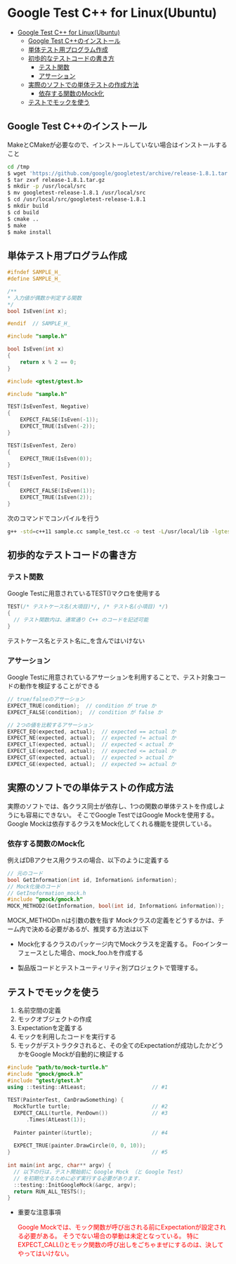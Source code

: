 # Google Test C++ for Linux(Ubuntu)

- [Google Test C++ for Linux(Ubuntu)](#google-test-c-for-linuxubuntu)
  - [Google Test C++のインストール](#google-test-cのインストール)
  - [単体テスト用プログラム作成](#単体テスト用プログラム作成)
  - [初歩的なテストコードの書き方](#初歩的なテストコードの書き方)
    - [テスト関数](#テスト関数)
    - [アサーション](#アサーション)
  - [実際のソフトでの単体テストの作成方法](#実際のソフトでの単体テストの作成方法)
    - [依存する関数のMock化](#依存する関数のmock化)
  - [テストでモックを使う](#テストでモックを使う)

## Google Test C++のインストール

MakeとCMakeが必要なので、インストールしていない場合はインストールすること

```bash
cd /tmp
$ wget 'https://github.com/google/googletest/archive/release-1.8.1.tar.gz'
$ tar zxvf release-1.8.1.tar.gz
$ mkdir -p /usr/local/src
$ mv googletest-release-1.8.1 /usr/local/src
$ cd /usr/local/src/googletest-release-1.8.1
$ mkdir build
$ cd build
$ cmake ..
$ make
$ make install
```

## 単体テスト用プログラム作成

```h
#ifndef SAMPLE_H_
#define SAMPLE_H_

/**
* 入力値が偶数か判定する関数
*/
bool IsEven(int x);

#endif  // SAMPLE_H_
```

```cpp
#include "sample.h"

bool IsEven(int x)
{
    return x % 2 == 0;
}
```

```cpp
#include <gtest/gtest.h>

#include "sample.h"

TEST(IsEvenTest, Negative)
{
    EXPECT_FALSE(IsEven(-1));
    EXPECT_TRUE(IsEven(-2));
}

TEST(IsEvenTest, Zero)
{
    EXPECT_TRUE(IsEven(0));
}

TEST(IsEvenTest, Positive)
{
    EXPECT_FALSE(IsEven(1));
    EXPECT_TRUE(IsEven(2));
}
```

次のコマンドでコンパイルを行う

```bash
g++ -std=c++11 sample.cc sample_test.cc -o test -L/usr/local/lib -lgtest -lgtest_main
```

## 初歩的なテストコードの書き方

### テスト関数

Google Testに用意されているTEST()マクロを使用する

```cpp
TEST(/* テストケース名(大項目)*/, /* テスト名(小項目) */)
{
  // テスト関数内は、通常通り C++ のコードを記述可能
}
```

テストケース名とテスト名に_を含んではいけない

### アサーション

Google Testに用意されているアサーションを利用することで、テスト対象コードの動作を検証することができる

```cpp
// true/falseのアサーション
EXPECT_TRUE(condition);  // condition が true か
EXPECT_FALSE(condition);  // condition が false か

// 2つの値を比較するアサーション
EXPECT_EQ(expected, actual);  // expected == actual か
EXPECT_NE(expected, actual);  // expected != actual か
EXPECT_LT(expected, actual);  // expected < actual か
EXPECT_LE(expected, actual);  // expected <= actual か
EXPECT_GT(expected, actual);  // expected > actual か
EXPECT_GE(expected, actual);  // expected >= actual か
```

## 実際のソフトでの単体テストの作成方法

実際のソフトでは、各クラス同士が依存し、1つの関数の単体テストを作成しようにも容易にできない。
そこでGoogle TestではGoogle Mockを使用する。
Google Mockは依存するクラスをMock化してくれる機能を提供している。

### 依存する関数のMock化

例えばDBアクセス用クラスの場合、以下のように定義する

```cpp
// 元のコード
bool GetInformation(int id, Information& information);
// Mock化後のコード
// GetInoformation_mock.h
#include "gmock/gmock.h"
MOCK_METHOD2(GetInformation, bool(int id, Information& information));
```

MOCK_METHODn nは引数の数を指す
Mockクラスの定義をどうするかは、チーム内で決める必要があるが、推奨する方法は以下

* Mock化するクラスのパッケージ内でMockクラスを定義する。
   Fooインターフェースとした場合、mock_foo.hを作成する

* 製品版コードとテストユーティリティ別プロジェクトで管理する。

## テストでモックを使う

1. 名前空間の定義
2. モックオブジェクトの作成
3. Expectationを定義する
4. モックを利用したコードを実行する
5. モックがデストラクタされると、その全てのExpectationが成功したかどうかをGoogle Mockが自動的に検証する

```cpp
#include "path/to/mock-turtle.h"
#include "gmock/gmock.h"
#include "gtest/gtest.h"
using ::testing::AtLeast;                     // #1
   
TEST(PainterTest, CanDrawSomething) {
  MockTurtle turtle;                          // #2
  EXPECT_CALL(turtle, PenDown())              // #3
      .Times(AtLeast(1));
   
  Painter painter(&turtle);                   // #4
   
  EXPECT_TRUE(painter.DrawCircle(0, 0, 10));
}                                             // #5
   
int main(int argc, char** argv) {
  // 以下の行は，テスト開始前に Google Mock （と Google Test）
  // を初期化するために必ず実行する必要があります．
  ::testing::InitGoogleMock(&argc, argv);
  return RUN_ALL_TESTS();
}
```

* 重要な注意事項

   <span style="color: red;">Google Mockでは、モック関数が呼び出される前にExpectationが設定される必要がある。
   そうでない場合の挙動は未定となっている。
   特にEXPECT_CALL()とモック関数の呼び出しをごちゃまぜにするのは、決してやってはいけない。</span>
